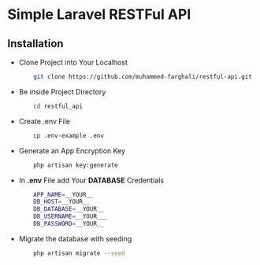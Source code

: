 # Simple Laravel RESTFul API

## Installation
- Clone Project into Your Localhost 
    ```sh
        git clone https://github.com/muhammed-farghali/restful-api.git
    ```
- Be inside Project Directory 
    ```sh
        cd restful_api
    ```
- Create .env File
    ```sh
        cp .env-example .env
    ```
- Generate an App Encryption Key
    ```sh
        php artisan key:generate
    ```
- In **.env** File add Your **DATABASE** Credentials
    ```sh
        APP_NAME=__YOUR__
        DB_HOST=__YOUR__
        DB_DATABASE=__YOUR__
        DB_USERNAME=__YOUR___
        DB_PASSWORD=__YOUR__
    ```
- Migrate the database with seeding
    ```sh
        php artisan migrate --seed
    ```

